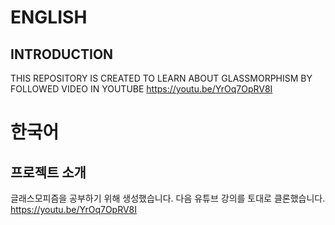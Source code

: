 # ENGLISH 
## INTRODUCTION
THIS REPOSITORY IS CREATED TO LEARN ABOUT GLASSMORPHISM 
BY FOLLOWED VIDEO IN YOUTUBE https://youtu.be/YrOq7OpRV8I





# 한국어 
## 프로젝트 소개 
글래스모피즘을 공부하기 위해 생성했습니다.
다음 유튜브 강의를 토대로 클론했습니다.
https://youtu.be/YrOq7OpRV8I

